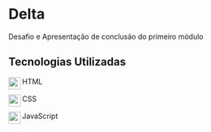 # Delta
Desafio e Apresentação de conclusão do primeiro módulo

## Tecnologias Utilizadas
<div>
<img src="https://skillicons.dev/icons?i=html" width=24 height=24 align="left">
HTML
</div>
<br>
<div>
<img src="https://skillicons.dev/icons?i=css" width=24 height=24 align="left">
CSS
</div>
<br>
<div>
<img src="https://skillicons.dev/icons?i=js" width=24 height=24 align="left">
JavaScript
</div>
